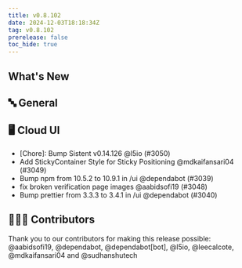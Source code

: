 ```yaml
---
title: v0.8.102
date: 2024-12-03T18:18:34Z
tag: v0.8.102
prerelease: false
toc_hide: true
---
```


## What's New
## 🔤 General
## 🖥 Cloud UI

- [Chore]: Bump Sistent v0.14.126 @l5io (#3050)
- Add StickyContainer Style for Sticky Positioning @mdkaifansari04 (#3049)
- Bump npm from 10.5.2 to 10.9.1 in /ui @dependabot (#3039)
- fix broken verification page images @aabidsofi19 (#3048)
- Bump prettier from 3.3.3 to 3.4.1 in /ui @dependabot (#3040)

## 👨🏽‍💻 Contributors

Thank you to our contributors for making this release possible:
@aabidsofi19, @dependabot, @dependabot[bot], @l5io, @leecalcote, @mdkaifansari04 and @sudhanshutech


